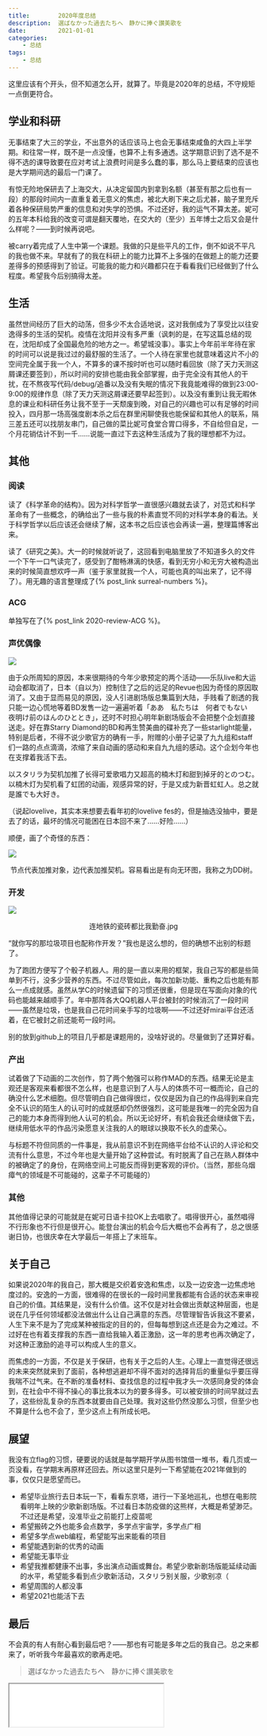 ```yaml
---
title:        2020年度总结
description:  選ばなかった過去たちへ　静かに捧ぐ讃美歌を
date:         2021-01-01
categories:
    - 总结
tags:
    - 总结
---
```


这里应该有个开头，但不知道怎么开，就算了。毕竟是2020年的总结，不守规矩一点倒更符合。

## 学业和科研

无事结束了大三的学业，不出意外的话应该马上也会无事结束咸鱼的大四上半学期。和往常一样，既不是一点没懂，也算不上有多通透。这学期意识到了选不是不得不选的课导致要在应对考试上浪费时间是多么蠢的事，那么马上要结束的应该也是大学期间选的最后一门课了。

有惊无险地保研去了上海交大，从决定留国内到拿到名额（甚至有那之后也有一段）的那段时间内一直重复着无意义的焦虑，被北大刷下来之后尤甚，脑子里充斥着各种保研局势严重的信息和对失学的恐惧。不过还好，我的运气不算太差。妮可的五年本科给我的改变可谓是翻天覆地，在交大的（至少）五年博士之后又会是什么样呢？——到时候再说吧。

被carry着完成了人生中第一个课题。我做的只是些平凡的工作，倒不如说不平凡的我也做不来。早就有了的我在科研上的能力比算不上多强的在做题上的能力还要差得多的预感得到了验证。可能我的能力和兴趣都只在于看看我们已经做到了什么程度。希望我今后别搞得太差。

## 生活

虽然世间经历了巨大的动荡，但多少不太合适地说，这对我倒成为了享受比以往安逸得多的生活的契机。疫情在沈阳并没有多严重（讽刺的是，在写这篇总结的现在，沈阳却成了全国最危险的地方之一。希望城没事）。事实上今年前半年待在家的时间可以说是我过过的最舒服的生活了。一个人待在家里也就意味着这片不小的空间完全属于我一个人，不算多的课不按时听也可以随时看回放（除了天力天测这屑课还要签到），所以时间的安排也能由我全部掌握，由于完全没有其他人的干扰，在不熬夜写代码/debug/追番以及没有失眠的情况下我竟能难得的做到23:00-9:00的规律作息（除了天力天测这屑课还要早起签到）。以及没有重到让我无暇休息的课业和科研任务让我不至于一天颓废到晚，对自己的兴趣也可以有足够的时间投入，四月那一场高强度剧本杀之后在群里闲聊使我也能保留和其他人的联系，隔三差五还可以找朋友串门，自己做的菜比妮可食堂合胃口得多，不自给但自足，一个月花销估计不到一千……说能一直过下去这种生活成为了我的理想都不为过。

## 其他

### 阅读

读了《科学革命的结构》。因为对科学哲学一直很感兴趣就去读了，对范式和科学革命有了一些概念，的确给出了一些与我的朴素直觉不同的对科学本身的看法。关于科学哲学以后应该还会继续了解，这本书之后应该也会再读一遍，整理篇博客出来。

读了《研究之美》。大一的时候就听说了，这回看到电脑里放了不知道多久的文件一个下午一口气读完了，感受到了酣畅淋漓的快感，看到无穷小和无穷大被构造出来的时候简直想欢呼一声（鉴于家里就我一个人，可能也真的叫出来了，记不得了）。用无趣的语言整理成了{% post_link surreal-numbers %}。

### ACG

单独写在了{% post_link 2020-review-ACG %}。

### 声优偶像

![](kakkoii-kawaii.png)

由于众所周知的原因，本来很期待的今年少歌预定的两个活动——乐队live和大运动会都取消了，日本（自以为）控制住了之后的远足的Revue也因为奇怪的原因取消了。又由于显而易见的原因，没人引进剧场版总集篇到大陆，手贱看了剧透的我只能一边心慌地等着BD发售一边一遍遍听着「ああ　私たちは　何者でもない　夜明け前のほんのひととき」，还时不时担心明年新剧场版会不会把整个企划直接送走。好在靠Starry Diamond的BD和再生赞美曲的碟补充了一些starlight能量，特别是后者，不得不说少歌官方的确有一手，附赠的小册子记录了九九组和staff们一路的点点滴滴，浓缩了来自动画的感动和来自九九组的感动。这个企划今年也在支撑着我活下去。

以スタリラ为契机加推了长得可爱歌唱力又超高的楠木灯和甜到掉牙的とのつむ。以楠木灯为契机看了虹团的动画，观感异常的好，于是又成为新晋虹虹人。总之就是誰でも大好き。

（说起lovelive，其实本来想要去看年初的lovelive fes的，但是抽选没抽中，要是去了的话，最坏的情况可能困在日本回不来了……好险……）

顺便，画了个奇怪的东西：

![](dd-tree.png)
<p align="center">
节点代表加推对象，边代表加推契机。容易看出是有向无环图，我称之为DD树。
</p>

### 开发

![](my-github-contribution.png)
<p align="center">
连地铁的瓷砖都比我勤奋.jpg
</p>

“就你写的那垃圾项目也配称作开发？”我也是这么想的，但的确想不出别的标题了。

为了跑团方便写了个骰子机器人。用的是一直以来用的框架，我自己写的都是些简单到不行，没多少营养的东西。不过尽管如此，每次加新功能、重构之后也能有那么一点成就感。虽然从学C的时候遗留下的习惯还很重，但是现在写面向对象的代码也能越来越顺手了。年中那阵各大QQ机器人平台被封的时候消沉了一段时间——虽然是垃圾，也是我自己花时间亲手写的垃圾啊——不过还好mirai平台还活着，在它被封之前还能苟一段时间。

别的放到github上的项目几乎都是课题用的，没啥好说的。尽量做到了还算好看。

### 产出

试着做了下动画的二次创作，剪了两个勉强可以称作MAD的东西。结果无论是主观还是客观来看都很不怎么样，也是意识到了人与人的体质不可一概而论，自己的确没什么艺术细胞。但尽管明白自己做得很烂，仅仅是因为自己的作品得到来自完全不认识的陌生人的认可时的成就感却仍然很强烈，这可能是我唯一的完全因为自己的能力本身而得到他人认可的机会。所以无论好坏，有机会我还会继续做下去，继续用低水平的作品污染愿意关注我的人的眼球以换取不长久的虚荣心。

与标题不符但同质的一件事是，我从前意识不到在网络平台给不认识的人评论和交流有什么意思，不过今年也是大量开始了这种尝试。有时脱离了自己在熟人群体中的被确定了的身份，在网络空间上可能反而得到更客观的评价。（当然，那些乌烟瘴气的领域是不可能碰的，这辈子不可能碰的）

### 其他

其他值得记录的可能就是在妮可日语卡拉OK上去唱歌了。唱得很开心，虽然唱得不行形象也不行但是很开心。能登台演出的机会今后大概也不会再有了，总之很感谢日协，也很庆幸在大学最后一年搭上了末班车。

## 关于自己

如果说2020年的我自己，那大概是交织着安逸和焦虑，以及一边安逸一边焦虑地度过的。安逸的一方面，很难得的在很长的一段时间里我都能有合适的状态来审视自己的价值。其结果是，没有什么价值。这不仅是对社会做出贡献这种层面，也是说在几乎任何领域都没法做出什么让自己满意的东西。尽管理智告诉我这不要紧，人生下来不是为了完成某种被指定的目的的，但每每想到这点还是会为之难过。不过好在也有着支撑我的东西一直给我输入着正激励，这一年的思考也再次确定了，对这种正激励的追寻可以构成人生的意义。

而焦虑的一方面，不仅是关于保研，也有关于之后的人生。心理上一直觉得还很远的未来突然就来到了面前，各种想逃避却不得不面对的选择背后的重量似乎要压得我喘不过气来。在不断的准备材料、查找信息的过程中我才头一次感同身受的体会到，在社会中不得不操心的事比我本以为的要多得多。可以被安排的时间早就过去了，这些纷乱复杂的东西本就要由自己处理。我对这些仍然没那么习惯，但至少也不算是什么也不会了，至少这点上有所成长吧。

## 展望

我没有立flag的习惯，硬要说的话就是每学期开学从图书馆借一堆书，看几页或一页没看，在学期末再原样还回去。所以这里只是列一下希望能在2021年做到的事，仅仅只是愿望而已。

- 希望毕业旅行去日本玩一下，看看东京塔，进行一下圣地巡礼，也想在电影院看明年上映的少歌新剧场版。不过看日本防疫做的这熊样，大概是希望渺茫。不过还是希望，没准毕业之前能打上疫苗呢
- 希望搬砖之外也能多会点数学，多学点宇宙学，多学点广相
- 希望多学点web编程，希望能写出来能看的项目
- 希望能遇到新的优秀的动画
- 希望能无事毕业
- 希望我推都健康不出事，多出演点动画或舞台。希望少歌新剧场版能延续动画的水平，希望能多看到点少歌新活动，スタリラ别关服，少歌别凉（
- 希望周围的人都没事
- 希望2021也能活下去

## 最后

不会真的有人有耐心看到最后吧？——那也有可能是多年之后的我自己。总之来都来了，听听我今年最喜欢的歌再走吧。

> 選ばなかった過去たちへ　静かに捧ぐ讃美歌を

<iframe src="//music.163.com/outchain/player?type=2&id=1480046010&auto=0&height=66" style="width: 310px; height: 86px;"> </iframe>